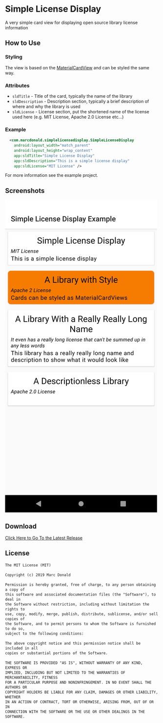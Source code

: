 # Simple License Display
A very simple card view for displaying open source library license information

## How to Use
### Styling
The view is based on the [MaterialCardView](https://material.io/develop/android/components/material-card-view/) and can be styled the same way. 

### Attributes
* `sldTitle` - Title of the card, typically the name of the library 
* `sldDescription` - Description section, typically a brief description of where and why the library is used 
* `sldLicense` - License section, put the shortened name of the license used here (e.g. MIT License, Apache 2.0 License etc...)

### Example
```xml
  <com.marcdonald.simplelicensedisplay.SimpleLicenseDisplay
    android:layout_width="match_parent"
    android:layout_height="wrap_content"
    app:sldTitle="Simple License Display"
    app:sldDescription="This is a simple license display"
    app:sldLicense="MIT License" />
```

For more information see the example project.

## Screenshots
![Screenshots](/.github/assets/readme-screenshot.png?raw=true)

## Download
[Click Here to Go To the Latest Release](https://github.com/MarcDonald/SimpleLicenseDisplay/releases/latest)

## License
```
The MIT License (MIT)

Copyright (c) 2019 Marc Donald

Permission is hereby granted, free of charge, to any person obtaining a copy of
this software and associated documentation files (the "Software"), to deal in
the Software without restriction, including without limitation the rights to
use, copy, modify, merge, publish, distribute, sublicense, and/or sell copies of
the Software, and to permit persons to whom the Software is furnished to do so,
subject to the following conditions:

The above copyright notice and this permission notice shall be included in all
copies or substantial portions of the Software.

THE SOFTWARE IS PROVIDED "AS IS", WITHOUT WARRANTY OF ANY KIND, EXPRESS OR
IMPLIED, INCLUDING BUT NOT LIMITED TO THE WARRANTIES OF MERCHANTABILITY, FITNESS
FOR A PARTICULAR PURPOSE AND NONINFRINGEMENT. IN NO EVENT SHALL THE AUTHORS OR
COPYRIGHT HOLDERS BE LIABLE FOR ANY CLAIM, DAMAGES OR OTHER LIABILITY, WHETHER
IN AN ACTION OF CONTRACT, TORT OR OTHERWISE, ARISING FROM, OUT OF OR IN
CONNECTION WITH THE SOFTWARE OR THE USE OR OTHER DEALINGS IN THE SOFTWARE.
```

